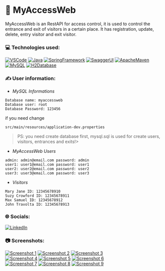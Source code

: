 # 👮 MyAccessWeb
MyAccessWeb is an RestAPI for access control, it is used to control the entrance and exit of visitors in a certain place. It has registration, update, delete, entry visitor and exit visitor.

### 💻 Technologies used:
[![VSCode](https://img.shields.io/badge/VSCode-1.85.1-3F3F3F.svg?style=flat&labelColor=%23007ACC&logo=visualstudiocode&logoColor=white)](https://code.visualstudio.com/)
[![Java](https://img.shields.io/badge/Java-17-3F3F3F.svg?style=flat&labelColor=%23FF0000&logo=java&logoColor=white)](https://www.oracle.com/br/java/technologies/downloads/#java17)
[![SpringFramework](https://img.shields.io/badge/Spring_Framework-3.1.7-3F3F3F.svg?style=flat&labelColor=%236DB33F&logo=spring&logoColor=white)](https://spring.io/)
[![SwaggerUI](https://img.shields.io/badge/Swagger--UI-SpringDoc_2.3.0-3F3F3F.svg?style=flat&labelColor=%236DB33F&logo=swagger&logoColor=white)](https://swagger.io/)
[![ApacheMaven](https://img.shields.io/badge/Maven-4.0.0-3F3F3F.svg?style=flat&labelColor=%23C71A36&logo=Apache%20Maven&logoColor=white)](https://maven.apache.org/)
[![MySQL](https://img.shields.io/badge/MySql-8-3F3F3F.svg?style=flat&labelColor=%234479A1&logo=mysql&logoColor=white)](https://dev.mysql.com/downloads/)
[![H2Database](https://img.shields.io/badge/H2--Database-2.2-3F3F3F.svg?style=flat&labelColor=%230000FF&logo=h2db&logoColor=white)](https://www.h2database.com/)

### ✍️ User information:
- *MySQL Informations*
```
Database name: myaccessweb
Database user: root
Database Password: 123456
```
if you need change
```
src/main/resources/application-dev.properties
```
> PS: you need create database first, mysql.sql is used for create users, visitors, entrances and exits!>

- *MyAccessWeb Users*
```
admin: admin@email.com password: admin
user1: user1@email.com password: user1
user2: user2@email.com password: user2
user3: user3@email.com password: user3
```

- *Visitors*
```
Mary Jane ID: 12345678910
Suzy Crowford ID: 12345678911
Max Samuel ID: 12345678912
John Travolta ID: 12345678913
```

### 🌐 Socials:
[![LinkedIn](https://img.shields.io/badge/LinkedIn-0A66C2.svg?style=social&logo=linkedin&logoColor=0A66C2)](https://www.linkedin.com/in/brunomsoares/)

### 📷 Screenshots:
<a href="#" target="_blank" title=""><img src="#" alt="Screenshot 1"/></a> <a href="#" target="_blank" title=""><img src="#" alt="Screenshot 2"/></a> <a href="#" target="_blank" title=""><img src="#" alt="Screenshot 3"/></a> \
<a href="#" target="_blank" title=""><img src="#" alt="Screenshot 4"/></a> <a href="#" target="_blank" title=""><img src="#" alt="Screenshot 5"/></a> <a href="#" target="_blank" title=""><img src="#" alt="Screenshot 6"/></a> \
<a href="#" target="_blank" title=""><img src="#" alt="Screenshot 7"/></a> <a href="#" target="_blank" title=""><img src="#" alt="Screenshot 8"/></a> <a href="#" target="_blank" title=""><img src="#" alt="Screenshot 9"/></a>
